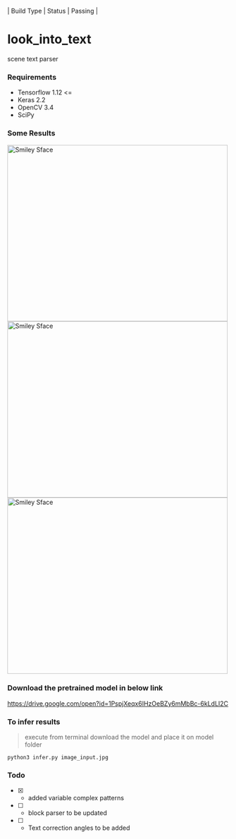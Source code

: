 | Build Type      | Status | Passing |

# look_into_text
scene text parser
### Requirements 
 - Tensorflow 1.12 <= 
 - Keras 2.2
 - OpenCV 3.4
 - SciPy

### Some Results
<img src="https://github.com/anish9/look_into_text/blob/master/output/preds009.jpg" alt="Smiley Sface" height="400" width="500">
<img src="https://github.com/anish9/look_into_text/blob/master/output/preds002.jpg" alt="Smiley Sface" height="400" width="500">
<img src="https://github.com/anish9/look_into_text/blob/master/output/preds008.jpg" alt="Smiley Sface" height="400" width="500">

### Download the pretrained model in below link
https://drive.google.com/open?id=1PspjXeqx6IHzOeBZy6mMbBc-6kLdLI2C

### To infer results
> execute from terminal
> download the model and place it on model folder

```
python3 infer.py image_input.jpg

```


### Todo
- [x] - added variable complex patterns
- [ ] - block parser to be updated
- [ ] - Text correction angles to be added

			   
			   
